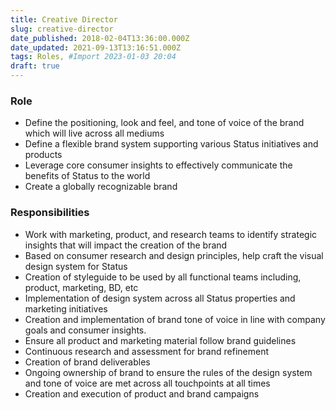 ```yaml
---
title: Creative Director
slug: creative-director
date_published: 2018-02-04T13:36:00.000Z
date_updated: 2021-09-13T13:16:51.000Z
tags: Roles, #Import 2023-01-03 20:04
draft: true
---
```


### Role

- Define the positioning, look and feel, and tone of voice of the brand which will live across all mediums
- Define a flexible brand system supporting various Status initiatives and products
- Leverage core consumer insights to effectively communicate the benefits of Status to the world
- Create a globally recognizable brand

### Responsibilities

- Work with marketing, product, and research teams to identify strategic insights that will impact the creation of the brand
- Based on consumer research and design principles, help craft the visual design system for Status
- Creation of styleguide to be used by all functional teams including, product, marketing, BD, etc
- Implementation of design system across all Status properties and marketing initiatives
- Creation and implementation of brand tone of voice in line with company goals and consumer insights.
- Ensure all product and marketing material follow brand guidelines
- Continuous research and assessment for brand refinement
- Creation of brand deliverables
- Ongoing ownership of brand to ensure the rules of the design system and tone of voice are met across all touchpoints at all times
- Creation and execution of product and brand campaigns
